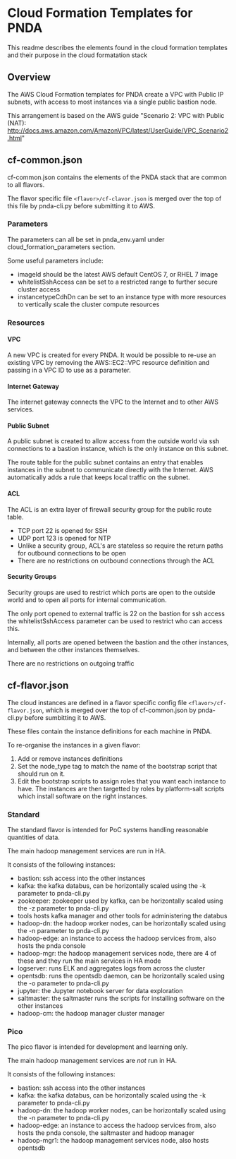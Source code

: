 # Cloud Formation Templates for PNDA

This readme describes the elements found in the cloud formation templates and their purpose in the cloud formatation stack

## Overview
The AWS Cloud Formation templates for PNDA create a VPC with Public IP subnets, with access to most instances via a single public bastion node.

This arrangement is based on the AWS guide "Scenario 2: VPC with Public (NAT): http://docs.aws.amazon.com/AmazonVPC/latest/UserGuide/VPC_Scenario2.html"

## cf-common.json
cf-common.json contains the elements of the PNDA stack that are common to all flavors.

The flavor specific file `<flavor>/cf-clavor.json` is merged over the top of this file by pnda-cli.py before submitting it to AWS.

### Parameters
The parameters can all be set in pnda_env.yaml under cloud_formation_parameters section.

Some useful parameters include:

  - imageId should be the latest AWS default CentOS 7, or RHEL 7 image
  - whitelistSshAccess can be set to a restricted range to further secure cluster access
  - instancetypeCdhDn can be set to an instance type with more resources to vertically scale the cluster compute resources

### Resources
#### VPC
A new VPC is created for every PNDA. It would be possible to re-use an existing VPC by removing the AWS::EC2::VPC resource definition and passing in a VPC ID to use as a parameter.

#### Internet Gateway
The internet gateway connects the VPC to the Internet and to other AWS services.

#### Public Subnet
A public subnet is created to allow access from the outside world via ssh connections to a bastion instance, which is the only instance on this subnet.

The route table for the public subnet contains an entry that enables instances in the subnet to communicate directly with the Internet. AWS automatically adds a rule that keeps local traffic on the subnet.

#### ACL
The ACL is an extra layer of firewall security group for the public route table.
 - TCP port 22 is opened for SSH
 - UDP port 123 is opened for NTP
 - Unlike a security group, ACL's are stateless so require the return paths for outbound connections to be open
 - There are no restrictions on outbound connections through the ACL

#### Security Groups
Security groups are used to restrict which ports are open to the outside world and to open all ports for internal communication.

The only port opened to external traffic is 22 on the bastion for ssh access the whitelistSshAccess parameter can be used to restrict who can access this.

Internally, all ports are opened between the bastion and the other instances, and between the other instances themselves.

There are no restrictions on outgoing traffic

## cf-flavor.json

The cloud instances are defined in a flavor specific config file `<flavor>/cf-flavor.json`, which is merged over the top of cf-common.json by pnda-cli.py before sumbitting it to AWS.

These files contain the instance definitions for each machine in PNDA.

To re-organise the instances in a given flavor:
  1. Add or remove instances definitions
  2. Set the node_type tag to match the name of the bootstrap script that should run on it.
  3. Edit the bootstrap scripts to assign roles that you want each instance to have. The instances are then targetted by roles by platform-salt scripts which install software on the right instances.

### Standard

The standard flavor is intended for PoC systems handling reasonable quantities of data.

The main hadoop management services are run in HA.

It consists of the following instances:
  - bastion:     ssh access into the other instances
  - kafka:       the kafka databus, can be horizontally scaled using the -k parameter to pnda-cli.py
  - zookeeper:   zookeeper used by kafka, can be horizontally scaled using the -z parameter to pnda-cli.py
  - tools        hosts kafka manager and other tools for administering the databus
  - hadoop-dn:      the hadoop worker nodes, can be horizontally scaled using the -n parameter to pnda-cli.py
  - hadoop-edge:    an instance to access the hadoop services from, also hosts the pnda console
  - hadoop-mgr:     the hadoop management services node, there are 4 of these and they run the main services in HA mode
  - logserver:   runs ELK and aggregates logs from across the cluster
  - opentsdb:    runs the opentsdb daemon, can be horizontally scaled using the -o parameter to pnda-cli.py
  - jupyter:     the Jupyter notebook server for data exploration
  - saltmaster:  the saltmaster runs the scripts for installing software on the other instances
  - hadoop-cm:      the hadoop manager cluster manager

### Pico

The pico flavor is intended for development and learning only.

The main hadoop management services are *not* run in HA.

It consists of the following instances:
  - bastion:  ssh access into the other instances
  - kafka:    the kafka databus, can be horizontally scaled using the -k parameter to pnda-cli.py
  - hadoop-dn:   the hadoop worker nodes, can be horizontally scaled using the -n parameter to pnda-cli.py
  - hadoop-edge: an instance to access the hadoop services from, also hosts the pnda console, the saltmaster and hadoop manager
  - hadoop-mgr1: the hadoop management services node, also hosts opentsdb
